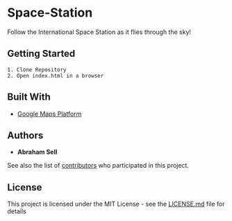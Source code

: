# Space-Station
Follow the International Space Station as it flies through the sky!

## Getting Started

```
1. Clone Repository
2. Open index.html in a browser
```
## Built With

* [Google Maps Platform](https://developers.google.com/maps/documentation/)

## Authors

* **Abraham Sell**

See also the list of [contributors](https://github.com/your/project/contributors) who participated in this project.

## License

This project is licensed under the MIT License - see the [LICENSE.md](LICENSE.md) file for details


